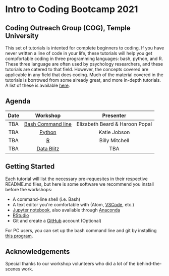 # Intro to Coding Bootcamp 2021
## Coding Outreach Group (COG), Temple University

This set of tutorials is intented for complete beginners to coding. If you have never written a line of code in your life, these tutorials will help you get compfortable coding in three programming languages: bash, python, and R. These three language are often used by psychology researchers, and these tutorials are catered to that field. However, the concepts covered are applicable in any field that does coding. Much of the material covered in the tutorials is borrowed from some already great, and more in-depth tutorials. A list of these is available [here](https://github.com/TU-Coding-Outreach-Group/Tutorials/blob/master/index.md).

## Agenda
| Date        | Workshop                             | Presenter  |
| :-----------: |:------------------------------------:| :-----------:|
| TBA   | [Bash Command line](https://github.com/TU-Coding-Outreach-Group/intro-to-coding-2021//tree/main/bash)                       | Elizabeth Beard & Haroon Popal |
| TBA    | [Python](https://github.com/TU-Coding-Outreach-Group/intro-to-coding-2021//tree/main/python)                             | Katie Jobson |
| TBA    | [R](https://github.com/TU-Coding-Outreach-Group/intro-to-coding-2021/intro-to-coding-2021//tree/main/R)      | Billy Mitchell |
| TBA    | [Data Blitz](https://github.com/TU-Coding-Outreach-Group/intro-to-coding-2021//tree/main/data-blitz) | TBA |                          



## Getting Started
Each tutorial will list the necessary pre-requesites in their respective README.md files, but here is some software we recommend you install before the workshops:
- A command-line shell (i.e. Bash)
- A text editor you're comfortable with (Atom, [VSCode](https://code.visualstudio.com/), etc.)
- [Jupyter notebook](https://jupyter.org/install), also available through [Anaconda](https://www.anaconda.com/products/individual#Downloads)
- [RStudio](https://www.rstudio.com/products/rstudio/download/#download)
- Git and create a [GitHub](https://github.com/) account (Optional)

For PC users, you can set up the bash command line and git by installing [this program](https://gitforwindows.org/).


## Acknowledgements
Special thanks to our workshop volunteers who did a lot of the behind-the-scenes work.
